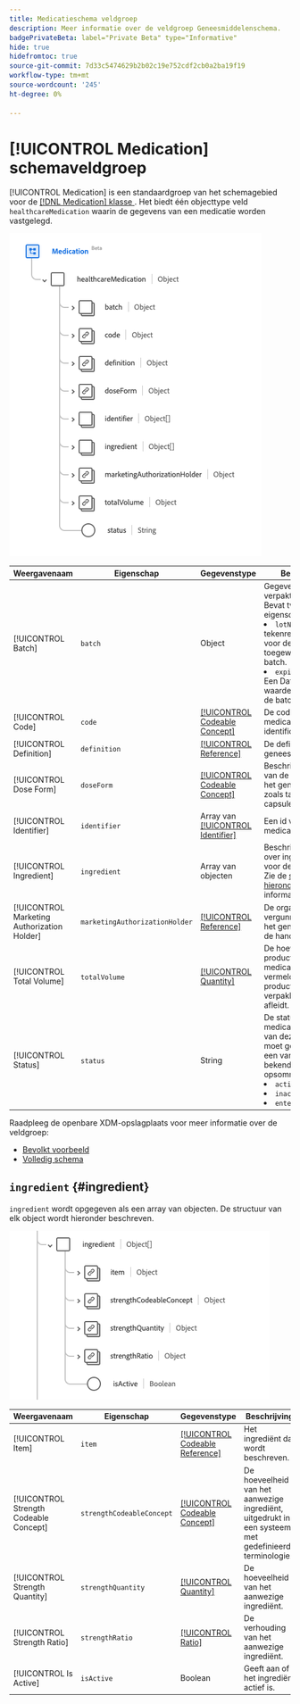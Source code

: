 ```yaml
---
title: Medicatieschema veldgroep
description: Meer informatie over de veldgroep Geneesmiddelenschema.
badgePrivateBeta: label="Private Beta" type="Informative"
hide: true
hidefromtoc: true
source-git-commit: 7d33c5474629b2b02c19e752cdf2cb0a2ba19f19
workflow-type: tm+mt
source-wordcount: '245'
ht-degree: 0%

---
```


# [!UICONTROL Medication] schemaveldgroep

[!UICONTROL Medication] is een standaardgroep van het schemagebied voor de [[!DNL Medication]  klasse ](../../classes/medication.md). Het biedt één objecttype veld `healthcareMedication` waarin de gegevens van een medicatie worden vastgelegd.

![ de groepsstructuur van het Gebied ](../../images/field-groups/healthcare-medication/medication.png)

| Weergavenaam | Eigenschap | Gegevenstype | Beschrijving |
| ---|  --- | --- | --- |
| [!UICONTROL Batch] | `batch` | Object | Gegevens over een verpakte medicatie. Bevat twee eigenschappen: <li>`lotNumber`: Een tekenreekswaarde voor de id die is toegewezen aan de batch.</li> <li>`expirationDate`: Een DateTime-waarde voor wanneer de batch vervalt.</li> |
| [!UICONTROL Code] | `code` | [[!UICONTROL Codeable Concept]](../../data-types/healthcare/codeable-concept.md) | De code die deze medicatie identificeert. |
| [!UICONTROL Definition] | `definition` | [[!UICONTROL Reference]](../../data-types/healthcare/reference.md) | De definitie van het geneesmiddel. |
| [!UICONTROL Dose Form] | `doseForm` | [[!UICONTROL Codeable Concept]](../../data-types/healthcare/codeable-concept.md) | Beschrijft de vorm van de dosering van het geneesmiddel, zoals tabletten of capsules. |
| [!UICONTROL Identifier] | `identifier` | Array van [[!UICONTROL Identifier]](../../data-types/healthcare/identifier.md) | Een id voor de medicatie. |
| [!UICONTROL Ingredient] | `ingredient` | Array van objecten | Beschrijft informatie over ingrediënten voor de medicatie. Zie de [ sectie hieronder ](#ingredient) voor meer informatie. |
| [!UICONTROL Marketing Authorization Holder] | `marketingAuthorizationHolder` | [[!UICONTROL Reference]](../../data-types/healthcare/reference.md) | De organisatie die de vergunning heeft om het geneesmiddel in de handel te brengen. |
| [!UICONTROL Total Volume] | `totalVolume` | [[!UICONTROL Quantity]](../../data-types/healthcare/quantity.md) | De hoeveelheid product die in de medicatie wordt vermeld wanneer de productcode geen verpakkingsgrootte afleidt. |
| [!UICONTROL Status] | `status` | String | De status van de medicatie. De waarde van deze eigenschap moet gelijk zijn aan een van de volgende bekende opsommingswaarden. <li> `active` </li> <li> `inactive` </li> <li> `entered-in-error` </li> |

Raadpleeg de openbare XDM-opslagplaats voor meer informatie over de veldgroep:

* [ Bevolkt voorbeeld ](https://github.com/adobe/xdm/blob/master/extensions/industry/healthcare/fhir/fieldgroups/medication.example.1.json)
* [ Volledig schema ](https://github.com/adobe/xdm/blob/master/extensions/industry/healthcare/fhir/fieldgroups/medication.schema.json)

## `ingredient` {#ingredient}

`ingredient` wordt opgegeven als een array van objecten. De structuur van elk object wordt hieronder beschreven.

![ ingrediëntenstructuur ](../../images/field-groups/healthcare-medication/ingredient.png)

| Weergavenaam | Eigenschap | Gegevenstype | Beschrijving |
| --- | --- | --- | --- |
| [!UICONTROL Item] | `item` | [[!UICONTROL Codeable Reference]](../../data-types/healthcare/codeable-reference.md) | Het ingrediënt dat wordt beschreven. |
| [!UICONTROL Strength Codeable Concept] | `strengthCodeableConcept` | [[!UICONTROL Codeable Concept]](../../data-types/healthcare/codeable-concept.md) | De hoeveelheid van het aanwezige ingrediënt, uitgedrukt in een systeem met gedefinieerde terminologie. |
| [!UICONTROL Strength Quantity] | `strengthQuantity` | [[!UICONTROL Quantity]](../../data-types/healthcare/quantity.md) | De hoeveelheid van het aanwezige ingrediënt. |
| [!UICONTROL Strength Ratio] | `strengthRatio` | [[!UICONTROL Ratio]](../../data-types/healthcare/ratio.md) | De verhouding van het aanwezige ingrediënt. |
| [!UICONTROL Is Active] | `isActive` | Boolean | Geeft aan of het ingrediënt actief is. |

